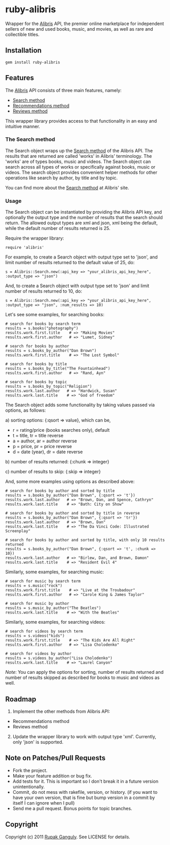 # ruby-alibris

Wrapper for the [Alibris](http://developer.alibris.com/) API, the premier online marketplace for independent sellers of new
and used books, music, and movies, as well as rare and collectible titles.

## Installation

    gem install ruby-alibris

## Features

The [Alibris](http://developer.alibris.com/) API consists of three main features, namely:
* [Search method](http://developer.alibris.com/docs/read/Search_Method)
* [Recommendations method](http://developer.alibris.com/docs/read/Recommendations_Method)
* [Reviews method](http://developer.alibris.com/docs/read/Reviews_API)

This wrapper library provides access to that functionality in an easy and intuitive manner.

### The Search method

The Search object wraps up the [Search method](http://developer.alibris.com/docs/read/Search_Method) of the Alibris API.
The results that are returned are called 'works' in Alibris' terminology. The 'works' are of types books, music and videos.
The Search object can search across all types of works or specifically against books, music or videos. The search object
provides convenient helper methods for other operations like search by author, by title and by topic.

You can find more about the [Search method](http://developer.alibris.com/docs/read/Search_Method) at Alibris' site.

### Usage

The Search object can be instantiated by providing the Alibris API key, and optionally the output type and the number of
results that the search should return. The allowed output types are xml and json, xml being the default, while the default
number of results returned is 25.

Require the wrapper library:

    require 'alibris'

For example, to create a Search object with output type set to 'json', and limit number of results returned to the default value of 25, do:

    s = Alibris::Search.new(:api_key => "your_alibris_api_key_here", :output_type => "json")

And, to create a Search object with output type set to 'json' and limit number of results returned to 10, do:

    s = Alibris::Search.new(:api_key => "your_alibris_api_key_here", :output_type => "json", :num_results => 10)

Let's see some examples, for searching books:

    # search for books by search term
    results = s.books("photography")
    results.work.first.title    # => "Making Movies"
    results.work.first.author   # => "Lumet, Sidney"

    # search for books by author
    results = s.books_by_author("Dan Brown")
    results.work.first.title    # => "The Lost Symbol"

    # search for books by title
    results = s.books_by_title("The Fountainhead")
    results.work.first.author   # => "Rand, Ayn"

    # search for books by topic
    results = s.books_by_topic("Religion")
    results.work.last.author   # => "Hardwick, Susan"
    results.work.last.title    # => "God of freedom"

The Search object adds some functionality by taking values passed via options, as follows:

a) sorting options: {:qsort => value}, which can be,
* r = rating/price (books searches only), default
* t = title, tr = title reverse
* a = author, ar = author reverse
* p = price, pr = price reverse
* d = date (year), dr = date reverse

b) number of results returned: {:chunk => integer}

c) number of results to skip: {:skip => integer}

And, some more examples using options as described above:

    # search for books by author and sorted by title
    results = s.books_by_author("Dan Brown", {:qsort => 't'})
    results.work.last.author   # => "Brown, Dan, and Spence, Cathryn"
    results.work.last.title    # => "Bath: City on Show"

    # search for books by author and sorted by title in reverse
    results = s.books_by_author("Dan Brown", {:qsort => 'tr'})
    results.work.last.author   # => "Brown, Dan"
    results.work.last.title    # => "The Da Vinci Code: Illustrated Screenplay"

    # search for books by author and sorted by title, with only 10 results returned
    results = s.books_by_author("Dan Brown", {:qsort => 't', :chunk => 10})
    results.work.last.author   # => "Birlew, Dan, and Brown, Damon"
    results.work.last.title    # => "Resident Evil 4"

Similarly, some examples, for searching music:

    # search for music by search term
    results = s.music("rock")
    results.work.first.title    # => "Live at the Troubadour"
    results.work.first.author   # => "Carole King & James Taylor"

    # search for music by author
    results = s.music_by_author("The Beatles")
    results.work.last.title    # => "With the Beatles"

Similarly, some examples, for searching videos:

    # search for videos by search term
    results = s.videos("kids")
    results.work.first.title    # => "The Kids Are All Right"
    results.work.first.author   # => "Lisa Cholodenko"

    # search for videos by author
    results = s.videos_by_author("Lisa Cholodenko")
    results.work.last.title    # => "Laurel Canyon"

*Note*: You can apply the options for sorting, number of results returned and number of results skipped as described
for books to music and videos as well.

## Roadmap

1. Implement the other methods from Alibris API:
* Recommendations method
* Reviews method
2. Update the wrapper library to work with output type 'xml'. Currently, only 'json' is supported.

## Note on Patches/Pull Requests

* Fork the project.
* Make your feature addition or bug fix.
* Add tests for it. This is important so I don't break it in a future version unintentionally.
* Commit, do not mess with rakefile, version, or history. (if you want to have your own version, that is fine but
  bump version in a commit by itself I can ignore when I pull)
* Send me a pull request. Bonus points for topic branches.

## Copyright

Copyright (c) 2011 [Rupak Ganguly](http://rails.webintellix.com). See LICENSE for details.
